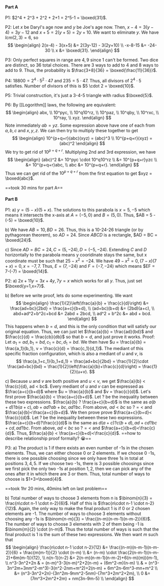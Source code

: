 #### Part A
P1: $2^4 + 2^3 + 2^2 + 2+1 = 2^5-1 = \boxed{31}$.

P2: Let $x$ be Daryl's age now and $y$ be Joe's age now. Then, $x-4 = 3(y-4)=3y-12$ and $x+5 = 2(y+5) = 2y + 10$. We want to eliminate $y$. We have $lcm(2,3) = 6$, so 
$$
\begin{align}
2(x-4) - 3(x+5) &= 2(3y-12) - 3(2y+10) \\
-x-8-15 &= -24-30 \\
x &= \boxed{31}.
\end{align}
$$

P3: Only perfect squares in range are $4,9$ since $1$ can't be formed. Two dice are distinct, so $36$ total choices. There are $3$ ways to add to $4$ and $8$ ways to add to $9$. Thus, the probability is $\frac{3+8}{36} = \boxed{\frac{11}{36}}$.

P4: $18800 = 2^4 \cdot 5^2 \cdot 47$ and $235 = 5 \cdot 47$. Thus, all divisors of $2^4 \cdot 5$ satisfies. Number of divisors of this is $5 \cdot 2 = \boxed{10}$.

P5: Trivial construction, it's just a 3-4-5 triangle with radius $\boxed{5}$.

P6: By [[Logorithm]] laws, the following are equivalent:
$$
\begin{align}
abx, \\
10^pyc, \\
10^q10^rz, \\
10^paz, \\
10^qby, \\
10^rxc, \\
10^ray, \\
xyz.
\end{align}
$$
Note immediately $ab = yz$. Some expression above have one of each from $a,b,c$ and $x,y,z$. We can then try to multiply these together to get
$$
\begin{align}
10^{p+q+r}(abc)(xyz) = (abc)^3 \\
10^{p+q+r}(xyz) = (abc)^2
\end{align}
$$
We try to get rid of $10^{p+q+r}$. Multiplying 2nd and 3rd expression, we have 
$$
\begin{align}
(abc)^2 &= 10^pyc \cdot 10^q10^rz \\
&= 10^{p+q+r}yzc \\
&= 10^{p+q+r}abc, \\
abc &= 10^{p+q+r}.
\end{align}
$$
Thus we can get rid of the $10^{p+q+r}$ from the first equation to get $xyz = \boxed{abc}$.

==took 30 mins for part A==

#### Part B

P1: 
a) $y = (5-x)(5+x)$. The solutions to this parabola is $x = 5,-5$ which means it intersects the x-axis at $A = (-5,0)$ and $B = (5,0)$. Thus, $AB = 5 - (-5) = \boxed{10}$.

b) We have $AB = 10, BD = 26$. Thus, this is a 10-24-26 triangle (or by pythagorean theorem), so $AD = 24$. Since $ABCD$ is a rectangle, $AD = BC = \boxed{24}$.

c) Since $AD = BC = 24, C = (5,-24), D = (-5,-24)$. Extending $C$ and $D$ horizontally to the parabola means y cooridinate stays the same, but x coordinate must be such that $25-x^2 = -24$. We have $49-x^2=0, (7-x)(7+x) = 0, x = -7,7$. Thus, $E = (7,-24)$ and $F = (-7,-24)$ which means $EF = 7-(-7) = \boxed{14}$.


P2:
a) $2x+11y = 3x+4y,7y = x$ which works for all $y$. Thus, just set $\boxed{y=1,x=7}$.

b) Before we write proof, lets do some experimenting. We want
$$
\begin{align}
\frac{1}{2}\left(\frac{a}{b} + \frac{c}{d}\right) &= \frac{ad+bc}{2bd} = \frac{a+c}{b+d}, \\
(ad+bc)(b+d) &= (2bd)(a+c), \\
abd+ad^2+b^2c+bcd &= 2abd + 2bcd, \\
ad^2 + b^2c &= abd + bcd.
\end{align}
$$
This happens when $b=d$, and this is the only condition that will satisfy our original equation. Thus, we can just let $\frac{a}{b} = \frac{ad}{bd}$ and $\frac{c}{d} = \frac{cb}{db}$ so that $b=d$, and just prove it works.
Proof: Let $a_1 = ad, b_1 = bd, c_1 = bc, d_1 = bd$. We then have $u = \frac{a}{b} = \frac{a_1}{b_1}, v = \frac{c}{d} = \frac{c_1}{d_1}$. The mediant of this specific fraction configuration, which is also a mediant of $u$ and $v$, is 
$$
\frac{a_1+c_1}{b_1+d_1} = \frac{ad+bc}{2bd} = \frac{1}{2}\cdot \frac{ad+bc}{bd} = \frac{1}{2}\left(\frac{a}{b}+\frac{c}{d}\right) = \frac{1}{2}(u+v).
$$

c) Because $u$ and $v$ are both positive and $u<v$, we get $\frac{a}{b} < \frac{c}{d}, ad < bc$. 
Every mediant of $u$ and $v$ can be expressed as $\frac{a+c}{b+d}$ where $u = \frac{a}{b}$ and $v = \frac{c}{d}$.
Let's first prove $\frac{a}{b} < \frac{a+c}{b+d}$. Let $?$ be the inequality between these two expressions. $\frac{a}{b} ? \frac{a+c}{b+d}$ is the same as $a(b+d) ? b(a+c), ab+ad ? ab + bc, ad ? bc$. From above, $ad < bc$ so $? = <$ and $\frac{a}{b}<\frac{a+c}{b+d}$.
We then prove prove $\frac{a+c}{b+d}< \frac{c}{d}$. Let $?$ be the inequality between these two expressions. $\frac{a+c}{b+d}?\frac{c}{d}$ is the same as $d(a+c) ? c(b+d), ad+cd ? bc + cd, ad ? bc$. From above, $ad < bc$ so $? = <$ and $\frac{a+c}{b+d}<\frac{c}{d}$.
Thus, $\frac{a}{b} < \frac{a+c}{b+d}<\frac{c}{d}$.
==how to describe relationship proof formally? :sob:==


P3: 
a) The product is $1$ if there exists an even number of -1s in the chosen elements. Thus, we can either choose 0 or 2 elements. 
If we choose 0 -1s, there is one possible choosing since we only have three 1s in total at positions $3,4,5$. 
If we choose two -1s, there is 3 possible choosings since we first pick the only two -1s at position $1,2$, then we can pick any of the ones after it in which there are 3 or them. 
Thus, total number of ways to choose is $1+3=\boxed{4}$.

==took 1hr 20 mins, 40mins left on last problem==

b) Total number of ways to choose 3 elements from n is $\binom{n}{3} = \frac{n\cdot n-1 \cdot n-2}{6}$. Half of this is $\frac{n\cdot n-1 \cdot n-2}{12}$. Again, the only way to make the final product 1 is if 0 or 2 chosen elements are -1. The number of ways to choose 3 elements without choosing any -1s is $\binom{n-m}{3} = \frac{(n-m)(n-m-1)(n-m-2)}{6}$. The number of ways to choose 3 elements with 2 of them being -1 is $\binom{m}{2} \cdot (n-m)$. Thus the total number of ways is such that the final product is 1 is the sum of these two expressions. We then want $m$ such that
$$
\begin{align}
\frac{n\cdot n-1 \cdot n-2}{12} &= \frac{(n-m)(n-m-1)(n-m-2)}{6} + \frac{m(m-1)}{2} \cdot (n-m) \\
&= (n-m) \cdot \frac{2(n-m-1)(n-m-2)+6m(m-1)}{12}, \\
n(n-1)(n-2) &= 2(n-m)(n-m-1)(n-m-2)+6(n-m)(m))(m-1), \\
n^3-3n^2+2n & = (n-m)^3-3(n-m)^2+2(n-m) + (6m^2-m)(n-m) \\
& = (n^3-3n^2m+3nm^2-m^3)-3(n^2-2nm+m^2)+2(n-m) + 6m^2n-6m^3-mn+m^2 \\
&= (n^3-3n^2+2n)-(3n^2m-9nm^2-5nm)-(7m^3+2m^2+2m), \\
0 &= (7m^3+2m^2+2m) + nm(3n-9m-5) \\
\end{align}
$$


